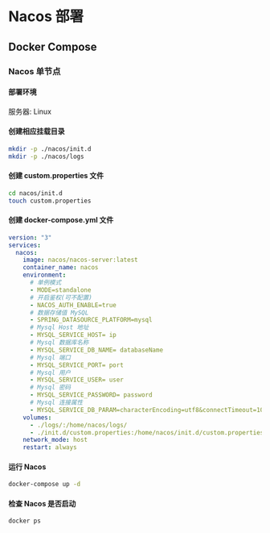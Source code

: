 # Nacos 部署

## Docker Compose

### Nacos 单节点

#### 部署环境

服务器: Linux

#### 创建相应挂载目录

```bash
mkdir -p ./nacos/init.d
mkdir -p ./nacos/logs
```

#### 创建 custom.properties 文件

```bash
cd nacos/init.d
touch custom.properties
```

#### 创建 docker-compose.yml 文件

```yaml
version: "3"
services:
  nacos:
    image: nacos/nacos-server:latest
    container_name: nacos
    environment:
      # 单例模式
      - MODE=standalone
      # 开启鉴权(可不配置)
      - NACOS_AUTH_ENABLE=true
      # 数据存储值 MySQL
      - SPRING_DATASOURCE_PLATFORM=mysql
      # Mysql Host 地址
      - MYSQL_SERVICE_HOST= ip
      # Mysql 数据库名称
      - MYSQL_SERVICE_DB_NAME= databaseName
      # Mysql 端口
      - MYSQL_SERVICE_PORT= port
      # Mysql 用户
      - MYSQL_SERVICE_USER= user
      # Mysql 密码
      - MYSQL_SERVICE_PASSWORD= password
      # Mysql 连接属性
      - MYSQL_SERVICE_DB_PARAM=characterEncoding=utf8&connectTimeout=1000&socketTimeout=3000&autoReconnect=true&useSSL=false
    volumes:
      - ./logs/:/home/nacos/logs/
      - ./init.d/custom.properties:/home/nacos/init.d/custom.properties
    network_mode: host
    restart: always
```

#### 运行 Nacos

```bash
docker-compose up -d
```

#### 检查 Nacos 是否启动

```bash
docker ps
```